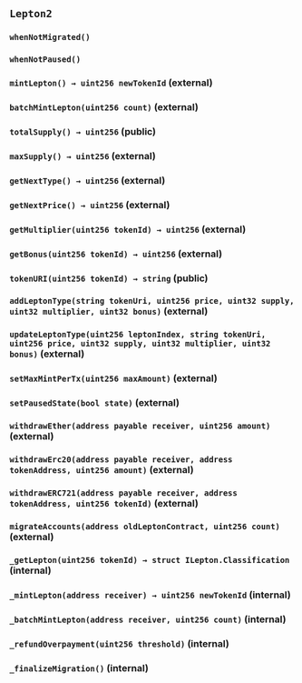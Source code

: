 ## `Lepton2`





### `whenNotMigrated()`





### `whenNotPaused()`






### `mintLepton() → uint256 newTokenId` (external)





### `batchMintLepton(uint256 count)` (external)





### `totalSupply() → uint256` (public)





### `maxSupply() → uint256` (external)





### `getNextType() → uint256` (external)





### `getNextPrice() → uint256` (external)





### `getMultiplier(uint256 tokenId) → uint256` (external)





### `getBonus(uint256 tokenId) → uint256` (external)





### `tokenURI(uint256 tokenId) → string` (public)





### `addLeptonType(string tokenUri, uint256 price, uint32 supply, uint32 multiplier, uint32 bonus)` (external)





### `updateLeptonType(uint256 leptonIndex, string tokenUri, uint256 price, uint32 supply, uint32 multiplier, uint32 bonus)` (external)





### `setMaxMintPerTx(uint256 maxAmount)` (external)





### `setPausedState(bool state)` (external)





### `withdrawEther(address payable receiver, uint256 amount)` (external)





### `withdrawErc20(address payable receiver, address tokenAddress, uint256 amount)` (external)





### `withdrawERC721(address payable receiver, address tokenAddress, uint256 tokenId)` (external)





### `migrateAccounts(address oldLeptonContract, uint256 count)` (external)





### `_getLepton(uint256 tokenId) → struct ILepton.Classification` (internal)





### `_mintLepton(address receiver) → uint256 newTokenId` (internal)





### `_batchMintLepton(address receiver, uint256 count)` (internal)





### `_refundOverpayment(uint256 threshold)` (internal)





### `_finalizeMigration()` (internal)






